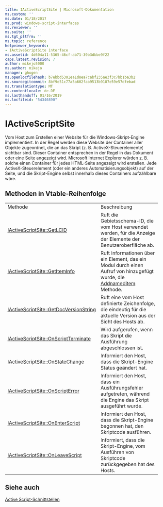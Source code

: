 ```yaml
---
title: IActiveScriptSite | Microsoft-Dokumentation
ms.custom: ''
ms.date: 01/18/2017
ms.prod: windows-script-interfaces
ms.reviewer: ''
ms.suite: ''
ms.tgt_pltfrm: ''
ms.topic: reference
helpviewer_keywords:
- IActiveScriptSite interface
ms.assetid: 4d604a11-5365-46cf-ab71-39b3dbbe9f22
caps.latest.revision: 7
author: mikejo5000
ms.author: mikejo
manager: ghogen
ms.openlocfilehash: b7ebbd5301ea1d8ea7cabf235ae3f3c7bb1ba3b2
ms.sourcegitcommit: 8bf9e51c77a5a602fab9513b9187e59e57dfebad
ms.translationtype: MT
ms.contentlocale: de-DE
ms.lasthandoff: 01/16/2019
ms.locfileid: "54346890"
---
```

# <a name="iactivescriptsite"></a>IActiveScriptSite
Vom Host zum Erstellen einer Website für die Windows-Skript-Engine implementiert. In der Regel werden diese Website der Container aller Objekte zugeordnet, die an das Skript (z. B. ActiveX-Steuerelemente) sichtbar sind. Dieser Container entsprechen in der Regel in das Dokument oder eine Seite angezeigt wird. Microsoft Internet Explorer würden z. B. solche einen Container für jedes HTML-Seite angezeigt wird erstellen. Jede ActiveX-Steuerelement (oder ein anderes Automatisierungsobjekt) auf der Seite, und die Skript-Engine selbst innerhalb dieses Containers aufzählbare wäre.  
  
## <a name="methods-in-vtable-order"></a>Methoden in Vtable-Reihenfolge  
  
|||  
|-|-|  
|Methode|Beschreibung|  
|[IActiveScriptSite::GetLCID](../../winscript/reference/iactivescriptsite-getlcid.md)|Ruft die Gebietsschema-ID, die vom Host verwendet werden, für die Anzeige der Elemente der Benutzeroberfläche ab.|  
|[IActiveScriptSite::GetItemInfo](../../winscript/reference/iactivescriptsite-getiteminfo.md)|Ruft Informationen über ein Element, das ein Modul durch einen Aufruf von hinzugefügt wurde, die [Addnameditem](../../winscript/reference/iactivescript-addnameditem.md) Methode.|  
|[IActiveScriptSite::GetDocVersionString](../../winscript/reference/iactivescriptsite-getdocversionstring.md)|Ruft eine vom Host definierte Zeichenfolge, die eindeutig für die aktuelle Version aus der Sicht des Hosts ab.|  
|[IActiveScriptSite::OnScriptTerminate](../../winscript/reference/iactivescriptsite-onscriptterminate.md)|Wird aufgerufen, wenn das Skript die Ausführung abgeschlossen ist.|  
|[IActiveScriptSite::OnStateChange](../../winscript/reference/iactivescriptsite-onstatechange.md)|Informiert den Host, dass die Skript-Engine Status geändert hat.|  
|[IActiveScriptSite::OnScriptError](../../winscript/reference/iactivescriptsite-onscripterror.md)|Informiert den Host, dass ein Ausführungsfehler aufgetreten, während die Engine das Skript ausgeführt wurde.|  
|[IActiveScriptSite::OnEnterScript](../../winscript/reference/iactivescriptsite-onenterscript.md)|Informiert den Host, dass die Skript-Engine begonnen hat, den Skriptcode ausführen.|  
|[IActiveScriptSite::OnLeaveScript](../../winscript/reference/iactivescriptsite-onleavescript.md)|Informiert, dass die Skript-Engine, vom Ausführen von Skriptcode zurückgegeben hat des Hosts.|  
  
## <a name="see-also"></a>Siehe auch  
 [Active Script-Schnittstellen](../../winscript/reference/active-script-interfaces.md)